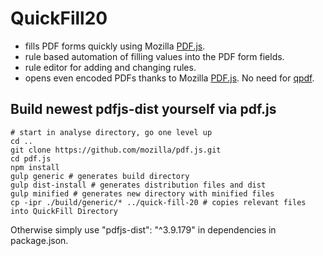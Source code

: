 # QuickFill20 
* fills PDF forms quickly using Mozilla [PDF.js](https://github.com/mozilla/pdf.js).
* rule based automation of filling values into the PDF form fields.
* rule editor for adding and changing rules.
* opens even encoded PDFs thanks to Mozilla [PDF.js](https://github.com/mozilla/pdf.js). No need for [qpdf](https://github.com/qpdf/qpdf).  

## Build newest pdfjs-dist yourself via pdf.js

```shell
# start in analyse directory, go one level up
cd ..
git clone https://github.com/mozilla/pdf.js.git
cd pdf.js
npm install
gulp generic # generates build directory
gulp dist-install # generates distribution files and dist
gulp minified # generates new directory with minified files
cp -ipr ./build/generic/* ../quick-fill-20 # copies relevant files into QuickFill Directory
```

Otherwise simply use "pdfjs-dist": "^3.9.179" in dependencies in package.json.
